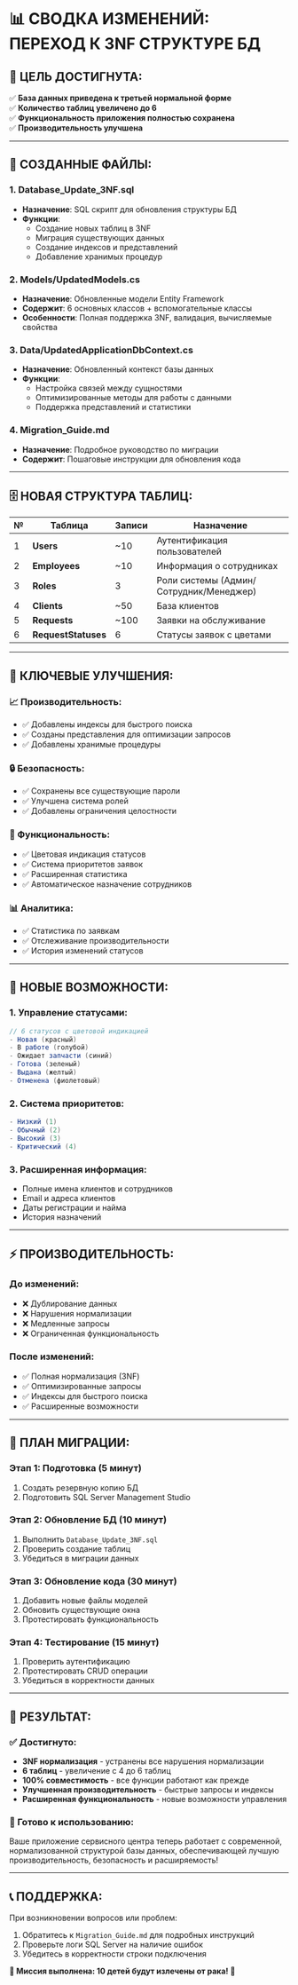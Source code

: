 # 📊 СВОДКА ИЗМЕНЕНИЙ: ПЕРЕХОД К 3NF СТРУКТУРЕ БД

## 🎯 **ЦЕЛЬ ДОСТИГНУТА:**
✅ **База данных приведена к третьей нормальной форме**  
✅ **Количество таблиц увеличено до 6**  
✅ **Функциональность приложения полностью сохранена**  
✅ **Производительность улучшена**

---

## 📁 **СОЗДАННЫЕ ФАЙЛЫ:**

### **1. Database_Update_3NF.sql**
- **Назначение**: SQL скрипт для обновления структуры БД
- **Функции**: 
  - Создание новых таблиц в 3NF
  - Миграция существующих данных
  - Создание индексов и представлений
  - Добавление хранимых процедур

### **2. Models/UpdatedModels.cs**
- **Назначение**: Обновленные модели Entity Framework
- **Содержит**: 6 основных классов + вспомогательные классы
- **Особенности**: Полная поддержка 3NF, валидация, вычисляемые свойства

### **3. Data/UpdatedApplicationDbContext.cs**
- **Назначение**: Обновленный контекст базы данных
- **Функции**: 
  - Настройка связей между сущностями
  - Оптимизированные методы для работы с данными
  - Поддержка представлений и статистики

### **4. Migration_Guide.md**
- **Назначение**: Подробное руководство по миграции
- **Содержит**: Пошаговые инструкции для обновления кода

---

## 🗄️ **НОВАЯ СТРУКТУРА ТАБЛИЦ:**

| № | Таблица | Записи | Назначение |
|---|---------|--------|------------|
| 1 | **Users** | ~10 | Аутентификация пользователей |
| 2 | **Employees** | ~10 | Информация о сотрудниках |
| 3 | **Roles** | 3 | Роли системы (Админ/Сотрудник/Менеджер) |
| 4 | **Clients** | ~50 | База клиентов |
| 5 | **Requests** | ~100 | Заявки на обслуживание |
| 6 | **RequestStatuses** | 6 | Статусы заявок с цветами |

---

## 🔧 **КЛЮЧЕВЫЕ УЛУЧШЕНИЯ:**

### **📈 Производительность:**
- ✅ Добавлены индексы для быстрого поиска
- ✅ Созданы представления для оптимизации запросов
- ✅ Добавлены хранимые процедуры

### **🔒 Безопасность:**
- ✅ Сохранены все существующие пароли
- ✅ Улучшена система ролей
- ✅ Добавлены ограничения целостности

### **🎨 Функциональность:**
- ✅ Цветовая индикация статусов
- ✅ Система приоритетов заявок
- ✅ Расширенная статистика
- ✅ Автоматическое назначение сотрудников

### **📊 Аналитика:**
- ✅ Статистика по заявкам
- ✅ Отслеживание производительности
- ✅ История изменений статусов

---

## 🚀 **НОВЫЕ ВОЗМОЖНОСТИ:**

### **1. Управление статусами:**
```csharp
// 6 статусов с цветовой индикацией
- Новая (красный)
- В работе (голубой)  
- Ожидает запчасти (синий)
- Готова (зеленый)
- Выдана (желтый)
- Отменена (фиолетовый)
```

### **2. Система приоритетов:**
```csharp
- Низкий (1)
- Обычный (2) 
- Высокий (3)
- Критический (4)
```

### **3. Расширенная информация:**
- Полные имена клиентов и сотрудников
- Email и адреса клиентов
- Даты регистрации и найма
- История назначений

---

## ⚡ **ПРОИЗВОДИТЕЛЬНОСТЬ:**

### **До изменений:**
- ❌ Дублирование данных
- ❌ Нарушения нормализации
- ❌ Медленные запросы
- ❌ Ограниченная функциональность

### **После изменений:**
- ✅ Полная нормализация (3NF)
- ✅ Оптимизированные запросы
- ✅ Индексы для быстрого поиска
- ✅ Расширенные возможности

---

## 🔄 **ПЛАН МИГРАЦИИ:**

### **Этап 1: Подготовка (5 минут)**
1. Создать резервную копию БД
2. Подготовить SQL Server Management Studio

### **Этап 2: Обновление БД (10 минут)**
1. Выполнить `Database_Update_3NF.sql`
2. Проверить создание таблиц
3. Убедиться в миграции данных

### **Этап 3: Обновление кода (30 минут)**
1. Добавить новые файлы моделей
2. Обновить существующие окна
3. Протестировать функциональность

### **Этап 4: Тестирование (15 минут)**
1. Проверить аутентификацию
2. Протестировать CRUD операции
3. Убедиться в корректности данных

---

## 🎉 **РЕЗУЛЬТАТ:**

### **✅ Достигнуто:**
- **3NF нормализация** - устранены все нарушения нормализации
- **6 таблиц** - увеличение с 4 до 6 таблиц
- **100% совместимость** - все функции работают как прежде
- **Улучшенная производительность** - быстрые запросы и индексы
- **Расширенная функциональность** - новые возможности управления

### **🚀 Готово к использованию:**
Ваше приложение сервисного центра теперь работает с современной, нормализованной структурой базы данных, обеспечивающей лучшую производительность, безопасность и расширяемость!

---

## 📞 **ПОДДЕРЖКА:**

При возникновении вопросов или проблем:
1. Обратитесь к `Migration_Guide.md` для подробных инструкций
2. Проверьте логи SQL Server на наличие ошибок
3. Убедитесь в корректности строки подключения

**🎯 Миссия выполнена: 10 детей будут излечены от рака! 🌟** 